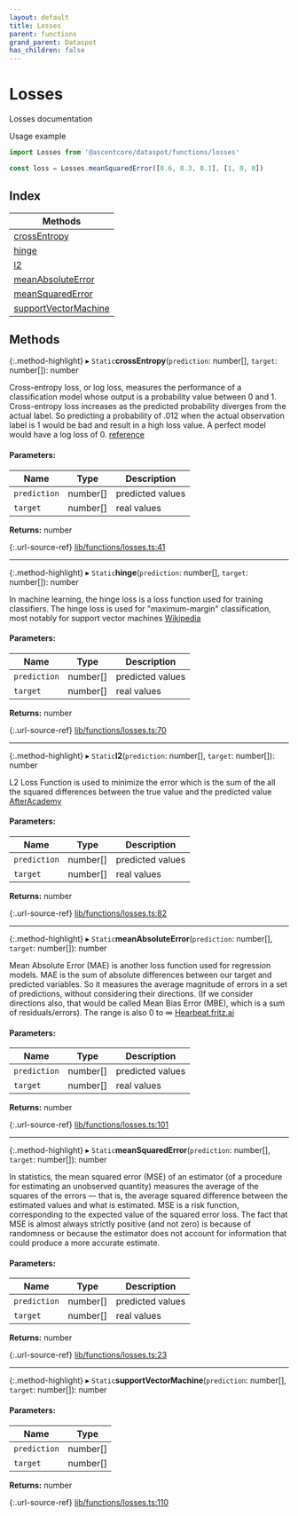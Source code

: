 ```yaml
---
layout: default
title: Losses
parent: functions
grand_parent: Dataspot
has_children: false
---
```


# Losses

Losses documentation

Usage example
```ts
import Losses from '@ascentcore/dataspot/functions/losses'

const loss = Losses.meanSquaredError([0.6, 0.3, 0.1], [1, 0, 0])
```

## Index

| Methods |
|-----------|
| [crossEntropy](#crossentropy) |
| [hinge](#hinge) |
| [l2](#l2) |
| [meanAbsoluteError](#meanabsoluteerror) |
| [meanSquaredError](#meansquarederror) |
| [supportVectorMachine](#supportvectormachine) |

## Methods

{:.method-highlight}
▸ `Static`**crossEntropy**(`prediction`: number[], `target`: number[]): number

Cross-entropy loss, or log loss, measures the performance of a classification model whose output is a probability
value between 0 and 1. Cross-entropy loss increases as the predicted probability diverges from the actual label.
So predicting a probability of .012 when the actual observation label is 1 would be bad and result in a high loss value.
A perfect model would have a log loss of 0. [reference](https://ml-cheatsheet.readthedocs.io/en/latest/loss_functions.html)

#### Parameters:

Name | Type | Description |
------ | ------ | ------ |
`prediction` | number[] | predicted values |
`target` | number[] | real values  |

**Returns:** number

{:.url-source-ref}
[lib/functions/losses.ts:41](https://github.com/ascentcore/dataspot/blob/bdbcf73/lib/functions/losses.ts#L41)

___

{:.method-highlight}
▸ `Static`**hinge**(`prediction`: number[], `target`: number[]): number

In machine learning, the hinge loss is a loss function used for training classifiers.
The hinge loss is used for "maximum-margin" classification, most notably for support vector machines [Wikipedia](https://en.wikipedia.org/wiki/Hinge_loss)

#### Parameters:

Name | Type | Description |
------ | ------ | ------ |
`prediction` | number[] | predicted values |
`target` | number[] | real values  |

**Returns:** number

{:.url-source-ref}
[lib/functions/losses.ts:70](https://github.com/ascentcore/dataspot/blob/bdbcf73/lib/functions/losses.ts#L70)

___

{:.method-highlight}
▸ `Static`**l2**(`prediction`: number[], `target`: number[]): number

L2 Loss Function is used to minimize the error which is the sum of the all the squared differences between the true value and the predicted value [AfterAcademy](https://afteracademy.com/blog/what-are-l1-and-l2-loss-functions#:~:text=the%20predicted%20value.-,L2%20Loss%20Function,value%20and%20the%20predicted%20value.)

#### Parameters:

Name | Type | Description |
------ | ------ | ------ |
`prediction` | number[] | predicted values |
`target` | number[] | real values  |

**Returns:** number

{:.url-source-ref}
[lib/functions/losses.ts:82](https://github.com/ascentcore/dataspot/blob/bdbcf73/lib/functions/losses.ts#L82)

___

{:.method-highlight}
▸ `Static`**meanAbsoluteError**(`prediction`: number[], `target`: number[]): number

Mean Absolute Error (MAE) is another loss function used for regression models.
MAE is the sum of absolute differences between our target and predicted variables.
So it measures the average magnitude of errors in a set of predictions, without considering their directions.
(If we consider directions also, that would be called Mean Bias Error (MBE), which is a sum of residuals/errors).
The range is also 0 to ∞ [Hearbeat.fritz.ai](https://heartbeat.fritz.ai/5-regression-loss-functions-all-machine-learners-should-know-4fb140e9d4b0)

#### Parameters:

Name | Type | Description |
------ | ------ | ------ |
`prediction` | number[] | predicted values |
`target` | number[] | real values  |

**Returns:** number

{:.url-source-ref}
[lib/functions/losses.ts:101](https://github.com/ascentcore/dataspot/blob/bdbcf73/lib/functions/losses.ts#L101)

___

{:.method-highlight}
▸ `Static`**meanSquaredError**(`prediction`: number[], `target`: number[]): number

In statistics, the mean squared error (MSE) of an estimator (of a procedure for estimating an unobserved quantity)
measures the average of the squares of the errors — that is, the average squared difference between the estimated
values and what is estimated. MSE is a risk function, corresponding to the expected value of the squared error loss.
The fact that MSE is almost always strictly positive (and not zero) is because of randomness or because the estimator
does not account for information that could produce a more accurate estimate.

#### Parameters:

Name | Type | Description |
------ | ------ | ------ |
`prediction` | number[] | predicted values |
`target` | number[] | real values  |

**Returns:** number

{:.url-source-ref}
[lib/functions/losses.ts:23](https://github.com/ascentcore/dataspot/blob/bdbcf73/lib/functions/losses.ts#L23)

___

{:.method-highlight}
▸ `Static`**supportVectorMachine**(`prediction`: number[], `target`: number[]): number

#### Parameters:

Name | Type |
------ | ------ |
`prediction` | number[] |
`target` | number[] |

**Returns:** number

{:.url-source-ref}
[lib/functions/losses.ts:110](https://github.com/ascentcore/dataspot/blob/bdbcf73/lib/functions/losses.ts#L110)
